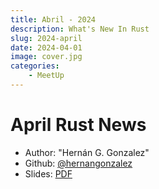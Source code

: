 ```yaml
---
title: Abril - 2024
description: What's New In Rust
slug: 2024-april
date: 2024-04-01
image: cover.jpg
categories:
    - MeetUp
---
```


# April Rust News
 - Author: "Hernán G. Gonzalez"
 - Github: [@hernangonzalez](https://github.com/hernangonzalez)
 - Slides: [PDF](whats-new.pdf)
